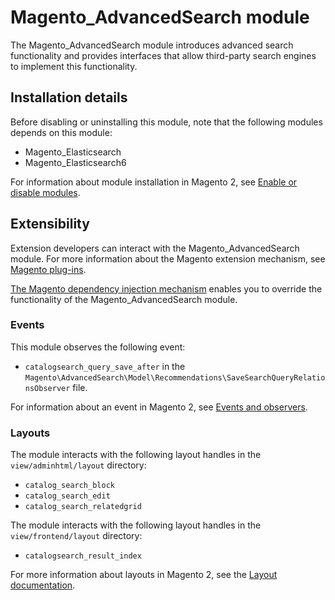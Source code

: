 # Magento_AdvancedSearch module

The Magento_AdvancedSearch module introduces advanced search functionality and provides interfaces that allow third-party search engines to implement this functionality.

## Installation details

Before disabling or uninstalling this module, note that the following modules depends on this module:

- Magento_Elasticsearch
- Magento_Elasticsearch6

For information about module installation in Magento 2, see [Enable or disable modules](https://devdocs.magento.com/guides/v2.4/install-gde/install/cli/install-cli-subcommands-enable.html).

## Extensibility

Extension developers can interact with the Magento_AdvancedSearch module. For more information about the Magento extension mechanism, see [Magento plug-ins](https://devdocs.magento.com/guides/v2.4/extension-dev-guide/plugins.html).

[The Magento dependency injection mechanism](https://devdocs.magento.com/guides/v2.4/extension-dev-guide/depend-inj.html) enables you to override the functionality of the Magento_AdvancedSearch module.

### Events

This module observes the following event:

- `catalogsearch_query_save_after` in the `Magento\AdvancedSearch\Model\Recommendations\SaveSearchQueryRelationsObserver` file.

For information about an event in Magento 2, see [Events and observers](https://devdocs.magento.com/guides/v2.4/extension-dev-guide/events-and-observers.html#events).

### Layouts

The module interacts with the following layout handles in the `view/adminhtml/layout` directory:

- `catalog_search_block`
- `catalog_search_edit`
- `catalog_search_relatedgrid`

The module interacts with the following layout handles in the `view/frontend/layout` directory:

- `catalogsearch_result_index`

For more information about layouts in Magento 2, see the [Layout documentation](https://devdocs.magento.com/guides/v2.4/frontend-dev-guide/layouts/layout-overview.html).
